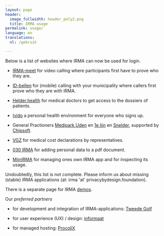 ```yaml
---
layout: page
header:
  image_fullwidth: header_poly2.png
  title: IRMA usage
permalink: usage/
language: en
translations:
  nl: /gebruik

---
```


Below is a list of websites where IRMA can now be used for login.

  * [IRMA-meet](https://irma-meet.nl/) for video calling where 
    participants first have to prove who they are.

  * [ID-bellen](https://www.idbellen.nl/) for (mobile) calling with your
    municipality where callers first prove who they are with IRMA.

  * [Helder.health](https://helder.health/) for medical doctors to
    get access to the dossiers of patients.

  * [Ivido](https://platform.ivido.nl/) a personal health environment for 
    everyone who signs up.

  * General Practioners [Medipark Uden](https://medipark.hix365.nl/)
    en [1e
    lijn](https://1elijn.praktijkinfo.nl/onlinepatientomgeving/) en
    [Snelder](https://mijn.huisartsenpraktijksnelder.nl/), supported
    by [Chipsoft](https://www.chipsoft.nl).

  * [VGZ](https://www.vgz.nl/irma#/) for medical cost declarations by
    representatives.

  * [030 IRMA](https://www.030irma.nl/) for adding personal data to a
    pdf document.

  * [MijnIRMA](https://privacybydesign.foundation/mijnirma/) for
    managing ones own IRMA app and for inspecting its usage.

Undoubtedly, this list is not complete. Please inform us about missing
(stable) IRMA applications (at: irma 'at' privacybydesign.foundation).

There is a separate page for IRMA [demos](/demo-en).

Our *preferred partners* 

* for development and integration of IRMA-applications: [Tweede
  Golf](https://tweedegolf.nl/)

* for user experience (UX) / design: [informaat](https://informaat.nl/en)

* for managed hosting: [ProcoliX](https://www.procolix.com/)

